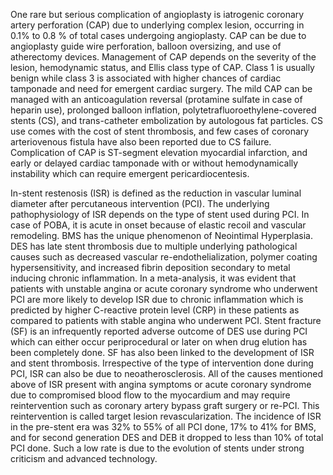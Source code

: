 One rare but serious complication of angioplasty is iatrogenic coronary artery perforation (CAP) due to underlying complex lesion, occurring in 0.1% to 0.8 % of total cases undergoing angioplasty. CAP can be due to angioplasty guide wire perforation, balloon oversizing, and use of atherectomy devices. Management of CAP depends on the severity of the lesion, hemodynamic status, and Ellis class type of CAP. Class 1 is usually benign while class 3 is associated with higher chances of cardiac tamponade and need for emergent cardiac surgery. The mild CAP can be managed with an anticoagulation reversal (protamine sulfate in case of heparin use), prolonged balloon inflation, polytetrafluoroethylene-covered stents (CS), and trans-catheter embolization by autologous fat particles. CS use comes with the cost of stent thrombosis, and few cases of coronary arteriovenous fistula have also been reported due to CS failure. Complication of CAP is ST-segment elevation myocardial infarction, and early or delayed cardiac tamponade with or without hemodynamically instability which can require emergent pericardiocentesis.

In-stent restenosis (ISR) is defined as the reduction in vascular luminal diameter after percutaneous intervention (PCI). The underlying pathophysiology of ISR depends on the type of stent used during PCI. In case of POBA, it is acute in onset because of elastic recoil and vascular remodeling. BMS has the unique phenomenon of Neointimal Hyperplasia. DES has late stent thrombosis due to multiple underlying pathological causes such as decreased vascular re-endothelialization, polymer coating hypersensitivity, and increased fibrin deposition secondary to metal inducing chronic inflammation. In a meta-analysis, it was evident that patients with unstable angina or acute coronary syndrome who underwent PCI are more likely to develop ISR due to chronic inflammation which is predicted by higher C-reactive protein level (CRP) in these patients as compared to patients with stable angina who underwent PCI. Stent fracture (SF) is an infrequently reported adverse outcome of DES use during PCI which can either occur periprocedural or later on when drug elution has been completely done. SF has also been linked to the development of ISR and stent thrombosis. Irrespective of the type of intervention done during PCI, ISR can also be due to neoatherosclerosis. All of the causes mentioned above of ISR present with angina symptoms or acute coronary syndrome due to compromised blood flow to the myocardium and may require reintervention such as coronary artery bypass graft surgery or re-PCI. This reintervention is called target lesion revascularization. The incidence of ISR in the pre-stent era was 32% to 55% of all PCI done, 17% to 41% for BMS, and for second generation DES and DEB it dropped to less than 10% of total PCI done. Such a low rate is due to the evolution of stents under strong criticism and advanced technology.